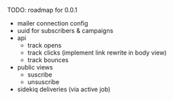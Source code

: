 TODO: roadmap for 0.0.1

+ mailer connection config
+ uuid for subscribers & campaigns
+ api
  + track opens
  + track clicks (implement link rewrite in body view)
  + track bounces
+ public views
  + suscribe
  + unsuscribe
+ sidekiq deliveries (via active job)
